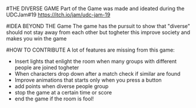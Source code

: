 #THE DIVERSE GAME 
Part of the Game was made and ideated during the UDCJam#19  https://itch.io/jam/udc-jam-19

#IDEA BEYOND THE Game
The game has the pursuit to show that "diverse" should not stay away from each other but togheter
this improve society and makes you win the game

#HOW TO CONTRIBUTE
A lot of features are missing from this game:
- Insert lights that enlight the room when many groups with different people are joined togheter
- When characters drop down after a match check if similar are found
- Improve animations that starts only when you press a button
- add points when diverse people group 
- stop the game at a certain time or score
- end the game if the room is fool! 
